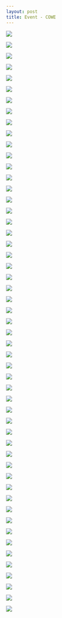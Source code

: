 ```yaml
---
layout: post
title: Event - COWE
---
```


<a href='https://photos.google.com/share/AF1QipNaQsMP-8Pg-rqGv2Ds1U_TepKheK8b6-7oi5ZIfKHV9_Idht7LYALorbvwCC-6jw?key=T2NkVEZJX2Z0S1M1VWtYczZqSm90ZW9XOUxVWWJn&source=ctrlq.org'><img src='https://lh3.googleusercontent.com/oVcOrPPzODN-oWzWfFi5rhCBhyHZW3tLRvLP2QG5eT9DT_DYqibeKsgOO1dMLaZP2SZJGtx7gD48-Eo_o2xh-4bdUfDGJt0j2GiqsEpt8KQNZ178g4qdl8Gnl74rc08tsnHmAg' /></a>

<a href='https://photos.google.com/share/AF1QipN2ZsgntW7gZqTY3O0M8p2_tIwe0w7iAj9E86z0eq_lW5VQ4A2HNegIfZeUaVs6QQ?key=cHNFUUlGcUhYWXhqM1pibE1YX0JobERkNjFYWUp3&source=ctrlq.org'><img src='https://lh3.googleusercontent.com/C7aWlu52KyOENmbGQycZ35Z_rdEOvQRm0SjsMNb7mDSVpmaRiAKZPihgHi95br2sNe0lc5Zhyf0sq2-laRun3aT3O2gVC2PMIOcaBJNEHKMbcEzASYYkfIeW06KS3bGctmiQRg' /></a>

<a href='https://photos.google.com/share/AF1QipPa_TiqfudAv1pSPPpvzgYGvpF0NucYd10E6z2KKwFdpP9o99T5V3tY1c309Z_ioQ?key=RXRsWmcxR0M4QWllNzN0ZWttM1J5ejZaRDVrX1JR&source=ctrlq.org'><img src='https://lh3.googleusercontent.com/Q5174aIl6_kQdrlLd4MOD2FJDJo1gaF6xpuwpoaDVLPX6VoIsQG8kiy-8dbV26RcqRVyNaauuPIaxEKv4WNcwzX_V6ZZ0Va7AgjxSSLs_T1JWWJ4MRvvQZnWXdowIPR_jsj41Q' /></a>

<a href='https://photos.google.com/share/AF1QipPiZKbGxk6XuOpmCN-Q5N5y_jQR3oVlzksf_lyt1G--dTrSERam2ssYUHikb-du-Q?key=ZVNXTmlfckJWUVRKZ09FU2tjdWhfdVJHazdkNnBR&source=ctrlq.org'><img src='https://lh3.googleusercontent.com/7uZ5Dg1y9LRKE9YJs_vhVYQGtMKENYsDLu0v7USp-T22RptfKmwakt1m3Wh9D0yHUVtDHsnIPX4uukvjmUm31CmlGUrm7DYjxgGwrNQHFQKKGYQBLaaaeC6wKjQOdvIYXo29YQ' /></a>

<a href='https://photos.google.com/share/AF1QipMX7PGMNQxd8sR59kgu1_uz8X7iTy0jujGHsGx1XAtfBR8jFUmgGABQaqUWA48fSg?key=SzNLTnVxTE8xUDZnUWZsbEdHbXZfMzE5RndvaUFn&source=ctrlq.org'><img src='https://lh3.googleusercontent.com/4xPCzRMlNCL_KxVa8N74ur_HD6-AOlLws850uVUPr4bKSTJJC1u_IAjMxdjOJIWJrQiFIOi7zyBjfld2FnExPPNvbU4Lu1xCPMrZLUHYF_xY7IQVoJgWKZIFXgX6Z6J4XZPCGg' /></a>

<a href='https://photos.google.com/share/AF1QipO4yMPvIDR3-tHhn60V5gqEYBi0PsOqWZ8ElKhDWpwrRRzcmiQpiykdv0urgppzKQ?key=WWU2ZFZ0RE1HWE9sNUExY3pSWHFtSjI1a3NlUXRR&source=ctrlq.org'><img src='https://lh3.googleusercontent.com/UBCVCJ7IFmHvOQZ8MUV8X3pA5DhnqKn3JyJzMQctmAV4pYSNmzCJAvzGseuhuvnywuM6Nj-n6EJ_UJi2JikKXlQDgUy3zP8syZHjcibD8-iA9c4Qe4JlrduP_24UeiRoxCs2Uw' /></a>

<a href='https://photos.google.com/share/AF1QipNC-zU20Bt2TNrXviEENyGe9o9Ydg0M4a05yT0MTfarxuzR1YmNg4tjKcB42AfdHg?key=ZzhjRl91aE1Tc2V2WFRIMVJFbDRrcG93WG0xZTZB&source=ctrlq.org'><img src='https://lh3.googleusercontent.com/xZi8pDr_5E_gZPdJPwbhlFH-VAFHnHXDv5CpnflJKpAsT0jIPM_6CiUsL--_mGV_bWasprhEFhqyY1g13iV_rDMPbIoecTGZ-BV3TLKfVfyxq4wSSssdQ1TeEo0LiK2VjmQ_mQ' /></a>

<a href='https://photos.google.com/share/AF1QipPfGfPvcWamlB1HOX9mVZoQcFlLyIshRMfxLi5I1iTDdAj8jKnipt6kkDM1ya7nOA?key=b0RnXzNOVUowQzZjNGZ2MFJHWE53NlU1bTloODZB&source=ctrlq.org'><img src='https://lh3.googleusercontent.com/G59T8EzrSkqjkYme-y3okY917FIJsqnBHTxY3a0cP7bWT0ir2U6UXR2nZbBv7DLG94xnnMPSoLGWPkvmwTXDe8MC8OH6BaduzG8-j1A9l9kA2OmPBG82fG74Ag24J0DLXZ6HJA' /></a>

<a href='https://photos.google.com/share/AF1QipPZT65oRLeD9cyWxboROnVUc3UeBC9P2kp3-Pq1ndJ-_Vw49Ox0LsrDf7BfJqlY1w?key=SU52aVVGUm1VN3Z2aXdTakRKd3hxVE5EczluckRn&source=ctrlq.org'><img src='https://lh3.googleusercontent.com/77yMsFpdZEnwYeF8W4xM_JFX8kzr8vicAtuUErW1NPrsmBxA9-UEiWFKQCbJlnLQxW4wGcn75Av0AeKcdag8c3ZqhGELrs-tZXckHfbIBNZTJyLMLdfgHY5bgJA2_wIeZ5K78w' /></a>

<a href='https://photos.google.com/share/AF1QipPMAX9IKMVYW091B-b7pq39gGXmDIFrrftmIITHUCVU8Eh1QVPjvf4C_cA0LLjFVg?key=RlpSb3RycHlJNVBxR2J1Uld6RHhBX3hocGMxZEVR&source=ctrlq.org'><img src='https://lh3.googleusercontent.com/QNFWA3GNpKSvUsOIBVRt3CFM8Jfy5LHWFb6EGrCD10FCwGVILgjvK-gwc5nZm_Fxt6TivDgGwU3aRiRIa1lcQCuJ-Y6FukT4vIqfUhg_zlGTuhYJdff9O6k_v1eniVFqI5jKBw' /></a>

<a href='https://photos.google.com/share/AF1QipPHTPf1gWh4jaJNoM3-ndqBcp-5N2sIfK_x5ZbtkCgIb5yFMJTRgstRRFKuaJtAsg?key=bklZMWZFVUZjeUttd2xmTERwZENEbUQ4eHdMUkNB&source=ctrlq.org'><img src='https://lh3.googleusercontent.com/tt-VLYfnrgd97ks3s0P0HfVWKxF2Vo4ezMkhsrRDNEQAjemiOJ4DThOPfX1srIfFh4_NdFn61jenKqZUwDYa59NGLU-KVA0smUzVOAU_7HJLT12vyjedljU67owNM5skL4ffDw' /></a>

<a href='https://photos.google.com/share/AF1QipOPkrOWSaqkTXCfrXiaGrbDQI3UDcZ0ALRCm5XQl1p0-qyQ4HgkA2CzvP2jIDfNew?key=WGN0N1lJdUFDTVdUOXBiSE83RWhSTUZKbHJmVHNR&source=ctrlq.org'><img src='https://lh3.googleusercontent.com/IvtuFByzk7dMwnxWhMsn3V-AbepSb8-rFLMu1b7aUeQMLsRuE5p6zXDtI_BIQkS5E2jZCCzV0IiYu0hEWUOjXFFtFURh1EwPSAsB0Xn_5pGdWAD0K3bSNBmdntHvo8qDMFaDdQ' /></a>

<a href='https://photos.google.com/share/AF1QipOCG8MoKstbBB7G_BFis5B5qSa5tVIFxe5kcVpmAfIpUPMiQRk3Qx9Q80QCuq_ncQ?key=cVN0dDVnQ1Iydm84akEwOWJ4Zkd4NmJmeXhsRHlB&source=ctrlq.org'><img src='https://lh3.googleusercontent.com/CtaEP43jduZP6lCc53DAJpXurTPmOaTh2AXuo4t7OnFhT1V8tDzkp3Z6YR0aHVEg6wp4M6rfj5DyBUpXodCpFoWyE5BIkqIVoBEoBqCkProk_EuZF-8xh1rn7CB1BSCzbylPzg' /></a>

<a href='https://photos.google.com/share/AF1QipMTBm8c5byoQIbcLk7efaQt6lZG_MShj77tckKZIWchmpMU1l4Xg1KIjZp1nivX-Q?key=ekUxYVk2Nk5LVWFGVHR2STNCbzRxZldISGxNRHRR&source=ctrlq.org'><img src='https://lh3.googleusercontent.com/9Nul6rlBpzHm2F4BVg5p0b2wqAckxm8-5ajD7qyx2pD-do8e6VLOoUTNLFwWQZWExDwE1FpMXS_aqQl3QZPivJtnM0rD4ynVN7iHchTohFiOZlkjwxqe0ZjIIOPm1xQLeQagIA' /></a>

<a href='https://photos.google.com/share/AF1QipOJXx5Jk_FlnZrxtTAN0A7UyekKrd7EHE8WzZHkjKezhi_OptW286OY-oQDXE3KrA?key=VVV1RzVXSEpkOHF1cVlWa0NrZjRadWpldEdLSTV3&source=ctrlq.org'><img src='https://lh3.googleusercontent.com/EgQfK4rNe3U7n7PwtCVDKIGPN8QBRfuzrkRj6zL6abemlzFqk8OJSBFIOmkjh5M1bOEDM9sxSBFpRk99HkavKI0UxGlCEEAR0ad0VMt45Sg2hWmeFrryXkCn7g48DBo0tt1jwQ' /></a>

<a href='https://photos.google.com/share/AF1QipNLtu3slIZUBsmXDmNlxvIGOEJ0ib2om6R8ceYcy9twDU-DcD-IHej8RRlWrohTag?key=SmJSSXlid0JLajF3bVdzUUFSODM1ZXBEZDhuYkdB&source=ctrlq.org'><img src='https://lh3.googleusercontent.com/gKyzSq5PxGGxuUuaedD2BcTqwdsTktXBeoDlEiCGHJWH0sCDxLNg0FKvhmkb8YQITlXLDeGTE04i5MNUzeQl-9WvsfPJP5cjqKRWld4eBOkZq5ZMibIiKOSkR4FfeiaOtfKbRw' /></a>

<a href='https://photos.google.com/share/AF1QipOgBnq9JqtLjO4e95BrN5hqNPjEo1NWlEkzgNtRW-ww05jcha6U2T40otU21PQxNQ?key=elloTm16cU5vVmJVcktYWk5PdklGUTgtUFQzUXJn&source=ctrlq.org'><img src='https://lh3.googleusercontent.com/pEW5u4C5zeduoSr7I_DBg0dnClgSNciz3rHzLAjdK2Gr0pNKJzyrNakCFZWFWqtVFLDLaNgk56trNzXWC03sAytDZGS1TqQqR-I0rqEEpmf3MXDv6zVavQyWt4yj2T_d3KHu7Q' /></a>

<a href='https://photos.google.com/share/AF1QipNGYmah6asKgoEEcSNRcaZHirJeHy-MCR7Rum_g1IJks3G_4xn502MMzBYfpbFZww?key=RVBwTXc3MG9ya2J1YmhfUXBsSUljVE1MWGJuTjJR&source=ctrlq.org'><img src='https://lh3.googleusercontent.com/UQKKMwFyvCSQe-iIQE6xUJeJF6p0CfNLP0zlAumSNOc6dn_dBQKXKThaHkXb2r6m_d5HWMdFRn35OoGTuK6d74MkkroZtkFBOhBvgCcf1QmYG6zCMfr2ZD56_kafObtbGOG-PA' /></a>

<a href='https://photos.google.com/share/AF1QipPdBUIY5lxsOVNtdGzD5AQfv4puQuvyk2OnI6svLCD_bakaqWMI0sGQeGOCO1u5Cg?key=d050bG9oci1UT2xXSm9QZjNqUWo2OUxGTWp4Z0ZB&source=ctrlq.org'><img src='https://lh3.googleusercontent.com/coL_-1gYev1cv7NuWPVTf-_biqkvchAM5Z76bJ9BbmZFtr9zF3Rr-5I7T6EXTCicNXvQYtPHHCu6OCr3-qkNtkW_RU2PTZXGRNyAnPgjxOefzQlXznLvHpqmW1LKgk9onYAdtA' /></a>

<a href='https://photos.google.com/share/AF1QipNgs25UDBYC77dv88YZCOBCDpOBzgPwh0Od5S3kU5YwD-iFTsoqUbMzXP_oYZIf7A?key=VmxZWC05TFJ0Ul9GS3lacThwbkYwU0R0LXF0MTFB&source=ctrlq.org'><img src='https://lh3.googleusercontent.com/QrITIRDQ_byx7Lw2krHr17wcrJM8S6n2MT50ncPLz9L3_KeCdLdvL0jBm-_6fzJHvN8nFJsIQZlX2nz_qujMn8eUuzeWuaFjF7-JWijsYg56gdB_te9kiU3NJHxXUX7XiKqY1g' /></a>

<a href='https://photos.google.com/share/AF1QipNpfIieoTgqYqm4tFLXbxp2MkGydby6Calv3n26d-G_S9h9lT_1bH1kMYkL-zK6gQ?key=eTIyOTUtaGZWUXdfY3dQUW4zVHJfWTNIenI0NjNn&source=ctrlq.org'><img src='https://lh3.googleusercontent.com/WB4gMW4BNzR8VQ2fnQYtjziq4jvpzPq3KyK8J7bTxfZxDkLcXDWx1PxmX7VpA7iu7Jy7tQcF3XRB7KuCwcYNRj3_YDKX9vNA_CpxyZhNW68G4BcrSaVZYuIQZBUaN26Yh28aBg' /></a>

<a href='https://photos.google.com/share/AF1QipMit4XNbBARYPWLG8bu0o-e4WYFPhMV5ZQzW8OfxO__yJs2r1Z4mFtudpPR_9IkkQ?key=UHp5U0w2eW5SeHFNSWJUY2RRVHRRU0Q3YWJaMll3&source=ctrlq.org'><img src='https://lh3.googleusercontent.com/SD2RmsVru6w3LIqCvSX7EpIq1e7_j8expnMogW4viibgz9U29e0LoPLkY1eg5klZFSOwJsG4a6NUyxaUvwhL7GHLtNYByCNNwBGk4dWMDIFw44yOzrn66lcNV8Ucg4k4bo-LvA' /></a>

<a href='https://photos.google.com/share/AF1QipM6o5aDQ-BlAToBVTRYq-FJECVtmitOpTHmJjE8fCg72Q9aD6g34xm8fTg4YS8lLw?key=QlRtTVNFd2JTRVpucUZCdFptWFZlNklJcjFaNl93&source=ctrlq.org'><img src='https://lh3.googleusercontent.com/z0-A2hGX4ukWHNEhEvGInWBYlm2SVvdtSqk38ja20_PE_6zAOJPTeT-J6Ht7lBmUlSi68c3-88rCss2PLysCV7hhM5KGg7-ah0OknDB81nTvCITTKRKynsmcWzUEDJmOhMmp_A' /></a>

<a href='https://photos.google.com/share/AF1QipP7QDqPKoB1Kf9JwBXSDMQxx0a1yUusnLPekFjkM4qOPpbLXUQ6tcLoxnYyxRMEHg?key=SEtSWFBDdjV0M3FWV2dtcTB6SEtINTdEbWJxcmx3&source=ctrlq.org'><img src='https://lh3.googleusercontent.com/WzhAvFc2ZKlQcl9bPxl2eAx9RnbIxtg0g-NOpDp4Cc5jIdfoK_2uoWeYZ3jvd3wna_hy_2hWqoTmBVvdI9sTNyVxRm8_ZzLgryg2AdzW04EiDznwIZ2kmn7-Z9OUmE0qNCLbJg' /></a>

<a href='https://photos.google.com/share/AF1QipPbnxBOyTIF-6t4F9Ks9tO2k6XHLuydWhu1QMlEHPq7TAr5iDi0rkd6_hIpPaqxXg?key=V1pWc0E3SjJDcHNicDlrRTl5Yy0wMC1xRC00bXNR&source=ctrlq.org'><img src='https://lh3.googleusercontent.com/51elQ7F7diCAYl1oFOLDqvFw4_ZWPAhTVklWJWCm7ZmX5abMD3mocuukXmfBkaT6JZE3WkNp6YnVY4awcv4uAcqPwrJ0yo7bddZRaguIodzhslwCuKOo9BDvJi3NgefmBuhEDA' /></a>

<a href='https://photos.google.com/share/AF1QipM4PnyxPVJuL9ONVtIw79tApOVo230OLtxCn0cG3Q-6EG5JgJ6H7Nyi49oQQkJXRg?key=YjAtY1c4TUpSX0lCYTN4NWN2ZUs5cGY0Y2diWENB&source=ctrlq.org'><img src='https://lh3.googleusercontent.com/CrHmAK_8HvNU7D1Q36IfhWkTQj9k3lJV3z5CQraY3UGCs2QN2WUMfL3QcUMoT_Tx2kKpsTDYv7vm4PQdyuf_0gNLtPSW566uRnMhdtbfuKpYw2Vd2LdVx3LLHbqnKVTjeEN09Q' /></a>

<a href='https://photos.google.com/share/AF1QipM3YBJHy08vti7yjS7U_1kZyijyWdZChrNuxWhGNM0xYHAQQalCKU3kGMTkaPTxoA?key=UGJwNmYwS0hGU1AzdWlCdzdKRUZqZC0ycldQaGhn&source=ctrlq.org'><img src='https://lh3.googleusercontent.com/TwDIsvXoevx2IWYsI_8iJXWSk1d2_oyHZG5NMIttfjdUP3xa0D-_I3clQMGtKDxmGXBDWqGxGPEal1Nu8TI0A3utXr6042uqxv5mu5x_OWqtjjIH5Z6g8tykqzQD0Qi3a5frRw' /></a>

<a href='https://photos.google.com/share/AF1QipNOgXMVWA5fV-QrrRntfstjHhAUg51iheg_R3Bj_zug1q9TN3tm6MCs3-FHCNy4qA?key=QlBfN0M5cmVaUmJPb0lWVUlmT0hBOWg4cWtqNG9n&source=ctrlq.org'><img src='https://lh3.googleusercontent.com/DsU36q-mJpOXTpyk17bg7CqmDBfH_1nO9FYS9LZ9Qg9NjV1Imrl7geJTM3cDHp7zx63nQS68f0e9yZAm9fuwgggVohHtnitlDpDNH5BepPzK6W18rZZOWobFTe3KtWanqM7WDg' /></a>

<a href='https://photos.google.com/share/AF1QipMF3Afa3L1tPbAOtIIA8hBzvqs9wpOqWIaMvGm0IsqXGbONLKmGwh30h-3zUw3iBg?key=SHFhT1hKYlgzc1J5a3BWZUo0N3FyUFdpbG9DcW9B&source=ctrlq.org'><img src='https://lh3.googleusercontent.com/kowa0K0PznFwSY4sHe8lxluv0c8tdRPo35NaSr--ANPbBKQCqL5zIvPLiXBxmUIEab28qQEbZkaX7i9FYmeoe1vUUdKUyte53IiZu30CVSoxbXY5P_Cx5Q0UkOWQ2mGc4KSgEg' /></a>

<a href='https://photos.google.com/share/AF1QipMTwpvDY_8GbCFjm7mfLmDpR8_czHSespf2VBP_C1IBKiwO1Exmse6SZRCqDHjzrQ?key=UWFVOFY2ZFJGd3pNOFBJZTM4a3JoQlZpTHNraFJB&source=ctrlq.org'><img src='https://lh3.googleusercontent.com/fYmlGy1tPpzFoNzMdCsoVNhx6KHLxi-mWREeB24UBlisUMEVAOhA5Ra-EQ_mIVQniRVINN_96ExSHcDLRHBWP5qm-Y9eah_87feu7un0zMySr4W-IT1nT-eAhh8W3DzGG2hIQQ' /></a>

<a href='https://photos.google.com/share/AF1QipP8R5wT4kEbbfceQJGHq62A44Gu62XywW4916P5K_c5VQx3mHp12p6p8Zs3UhdQ1A?key=d0FzU3B6UW9ncXU4SW9QdmtkbFJtY0ZmeWVYOE53&source=ctrlq.org'><img src='https://lh3.googleusercontent.com/FSMAnh_rNEYSSHgP8Q8cOgDEgAp6n_2Kgcq4xOS58bZTDWj4zTptt0ri3Nmn6LbENhlUVgoABybHrZ-iKg2FK5K5UmieeNB5L0Y8Uasugy61kSrVNxkexGcRoL9MpESbSyfneQ' /></a>

<a href='https://photos.google.com/share/AF1QipPRLn4SP5_gIAejXFaK-dhQV1QumEh3uY00pwVDr8OO1Y1IYbTgJodEEuEGLPyvNA?key=aFJyblpIalMwS0hxREt0Q0VHR28yVDZlYUxTNFZR&source=ctrlq.org'><img src='https://lh3.googleusercontent.com/QxGVS8I6nds9TsycpEmR4-rQ5HwBFDr-zu5Cr1qQIrawVxh4ogx12bP_vJsftwBj8nNSUj7Dlq5DEG6sKh4xmeUweoaEOSnKXiATc9ztdWHbVqSaoYmrNuf1bi71ArU1Vh06Tg' /></a>

<a href='https://photos.google.com/share/AF1QipPtfvOttfTra43AN8eYoAjrGXK5fzaasnoBoof78vrF96j1B9OxehxPUSM5Hj8ZAg?key=X25Zc2ZpeFZNeFV3WXd5NWFrMnlxQlpNNEIyNTln&source=ctrlq.org'><img src='https://lh3.googleusercontent.com/H2w1oQ8B6-Ldt1uazXyF2Rxa8UrvnpzadeYnMGUdJqcvR0CsCqlSjIXqiZX8r1CVTZlCmQAKxK9V0iXMQMFwS1wANRpQCCl7mgCdkcnGO9tYvE6szZ9grce3Nfn891IUWf36vw' /></a>

<a href='https://photos.google.com/share/AF1QipMo-NbeBMEX5Q0lppNK_u7e1gV2Obvv6FTqLKFVY5zYOUWbE3SASjtAQAlhAGh0mw?key=TF92Y0tHZk0ydFNHdDBJWl8tQTRWcmI4MEIyX1dn&source=ctrlq.org'><img src='https://lh3.googleusercontent.com/KNQJ7hzJmazc0qt3m9ueXsy6sW6hThfyJz2NcR0ytO3n7ro_Ocjx9HP_9Qcf4buY3G_u6HdzZmlgmCvI1Ng0kK7qgLOPrD57PZBhkg3jJBFFVf9kSIigZJy8BB58_CiycrcJmw' /></a>

<a href='https://photos.google.com/share/AF1QipMkinVT50k1dq8HtGVxr6o5nSbYezy_1ZEnwKo2LAOLHWLSvysKeCuSjTkxOhBB5w?key=TUd1cWE1Q1E4ZThSNjZWY2V5M0Q2RVA4S1Q2OFNB&source=ctrlq.org'><img src='https://lh3.googleusercontent.com/tIGwWOLLuQU_ZOkqfku5CP1AZ0wj20CqlGdSskng5SnJpW6DtFRbZTByb42YvNjtb_xm_RBGMU7dCIwbsIjvcPiN0VAOxF4ta_9IkVRPOETV8VtmM9RakYn1IUU9aS4emuJYzw' /></a>

<a href='https://photos.google.com/share/AF1QipOkNqdV2DGx7uBJkbIOlrgsa5vuOxlix9oU4jaOr0B853ZNDu5HTUbDKvnBA7_SzQ?key=LW5MMWpJdmVMS2s5WDRpMVNnclRPaEVqNHNBYWp3&source=ctrlq.org'><img src='https://lh3.googleusercontent.com/r4xMdInYJfXwGRcBSGP-fZSCTM6ulecMRCUnD99czDNT3n_qCumMYjT75ZwjRxe-hHy8ZHX9cyHIb5MjP0inlMOpQph4BPVRWU1wmXFww8WQALCvKNtOKUqh4cnpuzwmRGJJtA' /></a>

<a href='https://photos.google.com/share/AF1QipO4MTvlM0ZbDXsnnLfM0uNIXoPyxWxEvktGKQ5RFrd89gY2fyFCByPNHQJqApVFjA?key=cVhQekkySm5tMXVxNUxfRXFLeFVvNU9ZTEZkVTFR&source=ctrlq.org'><img src='https://lh3.googleusercontent.com/fr9-v3LMBvjn0zawH7CTRuiS0ev2oFs1T_sTamrkdhqgEs2BINwUAoXdLVSlXgo95JQdsbM80DZNf8i5abas-ryELNGCSQlnyhY_N2JL7n9nCpqSRdu62luXfcRLYJdVzj9jiQ' /></a>

<a href='https://photos.google.com/share/AF1QipO_fw0ljRrYudWUpIDYIzQFdJsIf5FVqqkUYPq7En0yDCpUWLn774OPO8kIyZJU6g?key=b3F3YlhzV3Z3TlpKdk1aOVBacWpvR0NmLVB3MGR3&source=ctrlq.org'><img src='https://lh3.googleusercontent.com/yUxejqas-OZ2Oq6OHTvfZaRt9XS5Wp_w35P5QXaZNnPIMQOg9gnSDFxkUFrhxVfj4JB7dQAS3ms2tUkICfVcf24uGjVc1f7POAuPi4BOPABfmq689eauMmZvLYTFaoWb_R6idg' /></a>

<a href='https://photos.google.com/share/AF1QipND3trOiPgcrKi6G5L7-GMO4RU4dm7XmPS4nDNwW5MkSa9bRMFqPNlUIpZyHUvc1Q?key=Q0ZualJpNW5aQzdZQ3pTOVZRTjN4alRuX2RTLWJB&source=ctrlq.org'><img src='https://lh3.googleusercontent.com/OZ0A60YupyKp6Z3sojvOUbUvE7vUObrxlom2hZcL3Y-dwY_OewieCPxI153uD9GLsaQPYLhtf9owzQf2fE8-HFuZrNm5Q1rTTDQU7oOYODwwarl64nRm8N2TK_5ZaCLSkuPHzA' /></a>

<a href='https://photos.google.com/share/AF1QipP9GsMUguF22uFB7ULYTO0ca1PlAtiVQ9WCN9FAfo6fUEu6YU2UnOr3RyA-zXBFGQ?key=MW5HbC1VYVg5QXlrS0RqMnAtMjBiN3Q5Rk9LclRR&source=ctrlq.org'><img src='https://lh3.googleusercontent.com/83mYLr-O6rSsbJjNfg2uCIZ0Y-0y79QfEMelyS3IsMhs47xOMae1_qHtsLIjCvkWxc4HYC5SPaJ22eNTjzWKDYfwNTrw5aWs5eMvML7l3AsPxPdOA3tF6Xltd7xNEpTFLfwWqQ' /></a>

<a href='https://photos.google.com/share/AF1QipMulPPnl4RKmHOLtqDgp4jJ9tha9joUnZjr0VYEKtkhSMtsZEHUHH1awDliYMG1gA?key=VkwwQ1NDRzdyMC1OU19fdElBM2pqSzJBR21jbFNB&source=ctrlq.org'><img src='https://lh3.googleusercontent.com/JbecE-tucShUkDGNSH4G_xmuWdqnzm-DUZ1UsaSiIeSBJgpE-QlB8bMk6Wf_x_Ix5gKfXgKfd2t1uuOZT8KhIWncKt5wIpYsAbogw7og6mDI1dxKs8bZ2IKL8PiUWMR7g2Hf7g' /></a>

<a href='https://photos.google.com/share/AF1QipOLzojvYAIXuxouFrQQHFb4FJbC6yhcoQAXBtYnEBLeCn6NvQ09zTbWGcofVncRWg?key=T3lIY2hrS0NVZFFQSnljSmdXQWNZc0RtNTRhRXZn&source=ctrlq.org'><img src='https://lh3.googleusercontent.com/9Dp0-sk0zyWFwpyq8MY9G4aT5OBSKZwbRp8Gr0Tzj9FCRZghYh1exfmle4wwF82BuuzL9-nYm0BsI21bPXhIWnJCgIKTYGpymV_eoM0ObJNirwC4SvH3TUGCTz0KPf_Q7SARIg' /></a>

<a href='https://photos.google.com/share/AF1QipPh7UyFpHY1qUHHUevHv2zn5ncnB1CFBoAQacZaJAA8t3eWx4RMfB3mHZZpm5Zr7w?key=ZjcxV1JmcFdkQmtMUmFuRVBhbEQwQU5maFBmc05R&source=ctrlq.org'><img src='https://lh3.googleusercontent.com/MUfpS2vFK805rFfZWQ_OIqP-SdPEvwLnPoD4Cm_fnLcQfm85U-ZVycdF1JC89fbKlGiUns6k3H7_MO36URkpeqIt9U2dwIpHHZB7lVx1uCvk9zsS2s0ash6qp5u9nlVFEbKq2w' /></a>

<a href='https://photos.google.com/share/AF1QipMYDSjMtZliJxRJ3o0RSzmx8pH_SQqfuAvZHPIRLsPpIm5wsDJJnGpK5XtPPaCAQw?key=OC1wRjRfWUpmLTJuY3d3RkdQLUpqSEJucHNPN3ZB&source=ctrlq.org'><img src='https://lh3.googleusercontent.com/dsAufOTQ-0f54gr-BPtFbShLMKPLOTyIsx2f8ArUxFyeTg1PixoIAY6TPyOS2AXOEP6a3_jBrtbWExluSjZmDNlvAO6ffJILs_FswF_RBP3RJASMMesonb3P9rRReo7spJsGkQ' /></a>

<a href='https://photos.google.com/share/AF1QipPIpNcq8hgPCXNjUAhGv6zhjYtV7vMsCh_O1T5GEjQ_4Y8s26KUjrJ_x5KPKSoaEA?key=cndQa1htSWU1ZURHVGN2dFQ5UGhsMUtmbWxlbVBB&source=ctrlq.org'><img src='https://lh3.googleusercontent.com/g8cTTo7KhQqmuI9TtWo-AOnPpgFxam1pgTILwVoXAn99XuKoI6Ni5SEFsxNUcX__LnvMtdnbv9C8cOhprGGR1A4sSxgtmslmKZp5q6NHyh5oa4vn7OPl_C0OzAYJUmkD1FXKHA' /></a>

<a href='https://photos.google.com/share/AF1QipNVmkOab1nbOxbi79COYQ2gnfX9sydCRjmS--Tv3odE3QfZlRNcUkz3EcVX9LFNEQ?key=dUcxdjVFaUpBck5CSDI5T1NKMWxvbU5ibUliMWtB&source=ctrlq.org'><img src='https://lh3.googleusercontent.com/qJFbnhf5pntLjj5Liec9GHwwztGJwJNugbewjf-jNwgGXODVZAEJdKpwLV7zwy2I-EClm6rPV4YrDmxAqorAYTdxEioiiycm9mYEZfgA0zpOggDimAL_JMocCF7G2xOMFEvovg' /></a>

<a href='https://photos.google.com/share/AF1QipP_xSLtC0Agr9HzNYXhbaB0TiB1Hbec08yLsZyN_IaastoyhkEO5d513zRrnd-dGg?key=LTUzTDB2bUpWbWdSU29FNHlzeGw5Z05pcWhHcFNn&source=ctrlq.org'><img src='https://lh3.googleusercontent.com/8rp2ZV0DuEBesE39Pdil15Ajc-hau2fE9UvsAAp4xzMV8Gr9-1Xqi37jEtjfU5DheadbmV0R3SYUw0txV-HrwikRDmBetSxlxZQESt2g3zTKQl-HzYq9s0FKflluaHm34qk96A' /></a>

<a href='https://photos.google.com/share/AF1QipNovpYNSdhXEspRIj4EiQIGum6geAX3eWuk38h1-L5_-kSSKWJ9mcPFRiomuefBlw?key=YXRVSEwxaHc1UmxQYUxTS21rRGNtdnE4MWlkSDJB&source=ctrlq.org'><img src='https://lh3.googleusercontent.com/0Vo3FrRa4nsftKNXjErFOdCqiJTt_ramHZqFTK5bmUuG0BmH4yRmkWcZbKmgHaLQofb2LuAKbRP5fnRpIpouLITyAG62rmhnjo_Ln2ml8ha8kIKmByG7G4qgQb9eFE0ZZxVRjw' /></a>

<a href='https://photos.google.com/share/AF1QipPI8hN2JtnSFnxnWG5S3UaKMcLPJos-sjIFfeADitaUnTUZrfDYjudZiYYFBQaAxQ?key=bTRpTmdzV2JWUUFJdmZ5TkVrWVlERm9FN3FObUlR&source=ctrlq.org'><img src='https://lh3.googleusercontent.com/dv7qoX6cPz2sJygpymDebgs_PFptzWPJwk8Ee8kCBNJbI_g9UvV7lf_qDyhBHOxIF6qIQLj5ClP0SlAeh4U2PWdHQUO-LJ3eznK-xTTRGSAlU3CBBUgIf25lC1HiH54dTOhBXA' /></a>

<a href='https://photos.google.com/share/AF1QipMZPp65Daoi7Xo4DGy0zkYCvxbCNPAYUgu05Wi98RN6LoTxAjJCzPuj8I11ubk2ww?key=QUZWLVZtUlJOa1kyY25SOEsyVW9ZRl9NOWpQTzNB&source=ctrlq.org'><img src='https://lh3.googleusercontent.com/zA9qY3s6Mx4UzQjrtKUNjU7H_YUF_wZud0ZfRnr4FCoP4gukAoiZ8lcd6st3BkpKAFiPNjhFeY3kG5deMEfnnPJcIBPCFOQ6FgWJGNHW64yvVwG_gRlO9guzbWg3vQIRf3IxCA' /></a>

<a href='https://photos.google.com/share/AF1QipM7sGyTzY0VhfzVplGoBAIIH-GJnp8OVroWnHD8PvMAIhi4t2p26aRN3jvAmeYaCg?key=NVI5TmdHRU00OTZjcHdESWIwUTA5SmpMdkNDbFF3&source=ctrlq.org'><img src='https://lh3.googleusercontent.com/DBI8uCqR1XgKCZkN7EeKDqGWSW0hPcy3nkzFkeaJwYbYl1L0NQGKUBdwvOJIJ90appYDExSaXcuT9R9rN1hvIdsVCRUqtvcdozwCaRw86o5qxhcjdITjlWCEdanMmIF351sexw' /></a>

<a href='https://photos.google.com/share/AF1QipPCX-0-8HqcuZPTeWZMhZoquT_dup7lLqm-_P3jWBGG2EUPh6PocVqPLi-4pK02Fw?key=R2xucnNUSUdjNDRwRlZMUnMtbTdLZEJZM0pZbElR&source=ctrlq.org'><img src='https://lh3.googleusercontent.com/jEkDV-GLFjoRA465_yuy9MzdP0Rs5CK4jv6kE5P0uB8XuaWgWNP8_XlRehTyn6Tz3fsgLOE0JFqVsVDc_eFkEmvmaieDdm8CPDqw2nINV4v6PQEi_ePxODoRt-VdNNQqATqAAA' /></a>

<a href='https://photos.google.com/share/AF1QipNhiBZrDk890ZS7rRA1qlXCYx_CVmzZRTfnyD0PMCJnt0fZShQou6m8pS2xAv2XoA?key=UjBTOHpBRHk3VVJpZHJjZWtZVHBuS1JZZENMMEVR&source=ctrlq.org'><img src='https://lh3.googleusercontent.com/1kFEs0EcuNkD5ZftSK4Bi2ZQMgxJgC7dMkMIwo9g8L43H5NACtatB0YraFWf1FPVIqmAvEHfHJ86tvZQw914Mf1nl0GlgC3BtE5waIWOgqMRHlWyDRLAG0WmYvrSaqGgkOa02w' /></a>

